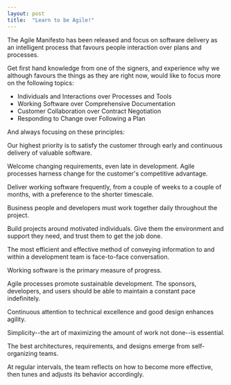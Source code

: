 ```yaml
---
layout: post
title:  "Learn to be Agile!"
---
```


The Agile Manifesto has been released and focus on software delivery as an intelligent process that favours people
interaction over plans and processes.

Get first hand knowledge from one of the signers, and experience why we although favours the things as they are
right now, would like to focus more on the following topics:


* Individuals and Interactions over Processes and Tools
* Working Software over Comprehensive Documentation
* Customer Collaboration over Contract Negotiation
* Responding to Change over Following a Plan
 

And always focusing on these principles:


Our highest priority is to satisfy the customer
through early and continuous delivery
of valuable software.

Welcome changing requirements, even late in
development. Agile processes harness change for
the customer's competitive advantage.

Deliver working software frequently, from a
couple of weeks to a couple of months, with a
preference to the shorter timescale.

Business people and developers must work
together daily throughout the project.

Build projects around motivated individuals.
Give them the environment and support they need,
and trust them to get the job done.

The most efficient and effective method of
conveying information to and within a development
team is face-to-face conversation.

Working software is the primary measure of progress.

Agile processes promote sustainable development.
The sponsors, developers, and users should be able
to maintain a constant pace indefinitely.

Continuous attention to technical excellence
and good design enhances agility.

Simplicity--the art of maximizing the amount
of work not done--is essential.

The best architectures, requirements, and designs
emerge from self-organizing teams.

At regular intervals, the team reflects on how
to become more effective, then tunes and adjusts
its behavior accordingly.